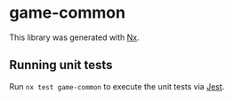 # game-common

This library was generated with [Nx](https://nx.dev).





## Running unit tests

Run `nx test game-common` to execute the unit tests via [Jest](https://jestjs.io).


